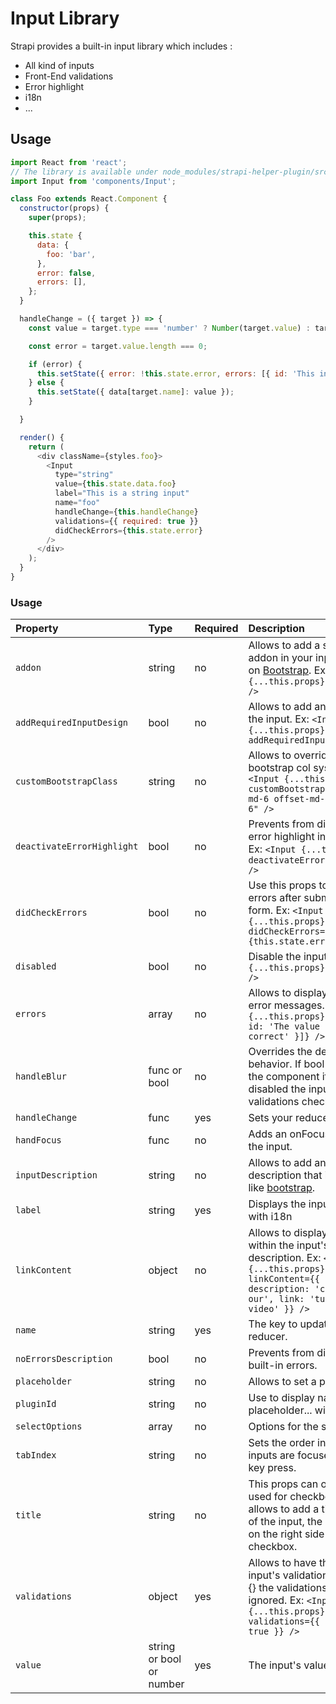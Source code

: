 # Input Library

Strapi provides a built-in input library which includes :
  - All kind of inputs
  - Front-End validations
  - Error highlight
  - i18n
  - ...

## Usage

```js
import React from 'react';
// The library is available under node_modules/strapi-helper-plugin/src/components/Input
import Input from 'components/Input';

class Foo extends React.Component {
  constructor(props) {
    super(props);

    this.state {
      data: {
        foo: 'bar',
      },
      error: false,
      errors: [],
    };
  }

  handleChange = ({ target }) => {
    const value = target.type === 'number' ? Number(target.value) : target.value;

    const error = target.value.length === 0;

    if (error) {
      this.setState({ error: !this.state.error, errors: [{ id: 'This input is required ' }] });
    } else {
      this.setState({ data[target.name]: value });
    }

  }

  render() {
    return (
      <div className={styles.foo}>
        <Input
          type="string"
          value={this.state.data.foo}
          label="This is a string input"
          name="foo"
          handleChange={this.handleChange}
          validations={{ required: true }}
          didCheckErrors={this.state.error}
        />
      </div>
    );
  }
}
```

### Usage

| Property | Type |  Required | Description
:---| :---| :---| :---
| `addon` | string | no | Allows to add a string addon in your input, based on [Bootstrap](https://v4-alpha.getbootstrap.com/components/input-group/#basic-example). Ex: `<Input {...this.props} addon="@" />` |
| `addRequiredInputDesign` | bool | no | Allows to add an asterix on the input. Ex: `<Input {...this.props} addRequiredInputDesign />` |
| `customBootstrapClass` | string | no | Allows to override the input bootstrap col system. Ex: `<Input {...this.props} customBootstrapClass="col-md-6 offset-md-6 pull-md-6" />` |
| `deactivateErrorHighlight` | bool | no | Prevents from displaying error highlight in the input: Ex: `<Input {...this.props} deactivateErrorHighlight />` |
| `didCheckErrors` | bool | no | Use this props to display errors after submitting a form. Ex: `<Input {...this.props} didCheckErrors={this.state.error} />` |
| `disabled` | bool | no | Disable the input. Ex: `<Input {...this.props} disabled />` |
| `errors` | array | no | Allows to display custom error messages. Ex: `<Input {...this.props} errors={[{ id: 'The value is not correct' }]} />` |
| `handleBlur` | func or bool  | no | Overrides the default onBlur behavior. If bool passed to the component it will disabled the input validations checking. |
| `handleChange` | func | yes | Sets your reducer state. |
| `handFocus` | func | no | Adds an onFocus event to the input. |
| `inputDescription` | string | no | Allows to add an input description that is displayed like [bootstrap](https://v4-alpha.getbootstrap.com/components/forms/#defining-states). |
| `label` | string | yes | Displays the input's label with i18n |
| `linkContent` | object | no | Allows to display a link within the input's description. Ex: `<Input {...this.props} linkContent={{ description: 'check out our', link: 'tutorial video' }} />`|
| `name` | string | yes | The key to update your reducer. |
| `noErrorsDescription` | bool | no | Prevents from displaying built-in errors. |
| `placeholder` | string | no | Allows to set a placeholder. |
| `pluginId` | string | no | Use to display name, placeholder... with i18n. |
| `selectOptions` | array | no | Options for the select. |
|  `tabIndex` | string | no | Sets the order in which the inputs are focused on tab key press. |
| `title` | string | no | This props can only be used for checkboxes, it allows to add a title on top of the input, the label will be on the right side of the checkbox. |
| `validations` | object | yes | Allows to have the built-in input's validations. If set to {} the validations will be ignored. Ex: `<Input {...this.props} validations={{ required: true }} />` |
| `value` | string or bool or number | yes | The input's value. |
